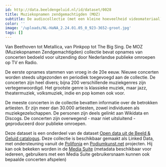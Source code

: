 ```yaml
---
id: http://data.beeldengeluid.nl/id/dataset/0028
title: Muziekopnamen zendgemachtigden (MOZ)
subtitle: De audiocollectie (met een kleine hoeveelheid videomateriaal) Muziekopnamen Zendgemachtigden (MOZ) bevat originele, al of niet uitgezonden concert- en studioregistraties. De collectie bestaat uit ruw materiaal. 
color: ''
image: '/uploads/NL-HaNA_2.24.01.05_0_923-3652-groot.jpg'
tags: []
---
```


Van Beethoven tot Metallica, van Pinkpop tot The Big Sing. De MOZ (Muziekopnamen Zendgemachtigden) collectie bevat opnames van concerten 
bedoeld voor uitzending door Nederlandse publieke omroepen op TV en Radio. 

De eerste opnames stammen van vroeg in de 20e eeuw. Nieuwe concerten worden steeds uitgezonden en periodiek toegevoegd aan de collectie. 
De concerten zijn heel divers; bijna 200 verschillende muziekgenres zijn vertegenwoordigd. 
Het grootste genre is klassieke muziek, maar jazz, theatermuziek, volksmuziek, indie en pop komen ook voor.

De meeste concerten in de collectie bevatten informatie over de betrokken artiesten. Er zijn meer dan 30.000 artiesten, zowel individueen als muziekgezelschappen. 
De personen zijn deels gelinkt aan Wikidata en Discogs.
De concerten zijn overwegend - maar niet uitsluitend - geproduceerd door publieke omroepen.

Deze dataset is een onderdeel van de dataset [Open data uit de Beeld & Geluid catalogus](/nl/datasets/nisv-media-catalog).
Deze collectie is beschikbaar gemaakt als Linked Data, met ondersteuning vanuit de [Polifonia](https://polifonia-project.eu/) en [Podiumkunst.net](https://www.podiumkunst.net/) projecten. Hij kan ook bekeken worden in de <a target="_blank" href="https://mediasuite.clariah.nl/tool/single-search?queryId=7f0656ea-6567-41d1-b0ae-cece67f8ef05e">Media Suite</a>  (metadata beschikbaar voor iedereen, gebruikers met een Media Suite gebruikersnaam kunnen
ook bepaalde concerten afspelen)
